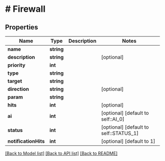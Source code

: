 # # Firewall

## Properties

Name | Type | Description | Notes
------------ | ------------- | ------------- | -------------
**name** | **string** |  |
**description** | **string** |  | [optional]
**priority** | **int** |  |
**type** | **string** |  |
**target** | **string** |  |
**direction** | **string** |  | [optional]
**param** | **string** |  |
**hits** | **int** |  | [optional]
**ai** | **int** |  | [optional] [default to self::AI_0]
**status** | **int** |  | [optional] [default to self::STATUS_1]
**notificationHits** | **int** |  | [optional] [default to 1]

[[Back to Model list]](../../README.md#models) [[Back to API list]](../../README.md#endpoints) [[Back to README]](../../README.md)
